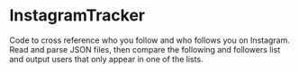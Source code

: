 # InstagramTracker
Code to cross reference who you follow and who follows you on Instagram.  Read and parse JSON files, then compare the following and followers list and output users that only appear in one of the lists.
